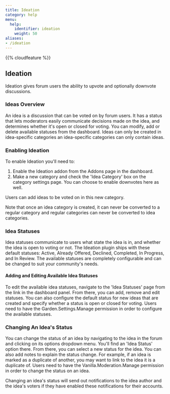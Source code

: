 ```yaml
---
title: Ideation
category: help
menu:
  help:
    identifier: ideation
    weight: 50
aliases:
- /ideation
---
```

{{% cloudfeature %}}

## Ideation

Ideation gives forum users the ability to upvote and optionally downvote discussions.

### Ideas Overview

An idea is a discussion that can be voted on by forum users. It has a status that lets moderators easily communicate decisions made on the idea, and determines whether it's open or closed for voting. You can modify, add or delete available statuses from the dashboard. Ideas can only be created in idea-specific categories an idea-specific categories can only contain ideas.

### Enabling Ideation

To enable Ideation you'll need to:

1. Enable the Ideation addon from the Addons page in the dashboard.
2. Make a new category and check the 'Idea Category' box on the category settings page. You can choose to enable downvotes here as well.

Users can add ideas to be voted on in this new category.

Note that once an idea category is created, it can never be converted to a regular category and regular categories can never be converted to idea categories.

### Idea Statuses

Idea statuses communicate to users what state the idea is in, and whether the idea is open to voting or not. The Ideation plugin ships with these default statuses: Active, Already Offered, Declined, Completed, In Progress, and In Review. The available statuses are completely configurable and can be changed to suit your community's needs.

#### Adding and Editing Available Idea Statuses

To edit the available idea statuses, navigate to the 'Idea Statuses' page from the link in the dashboard panel. From there, you can add, remove and edit statuses. You can also configure the default status for new ideas that are created and specify whether a status is open or closed for voting. Users need to have the Garden.Settings.Manage permission in order to configure the available statuses.

### Changing An Idea's Status

You can change the status of an idea by navigating to the idea in the forum and clicking on its options dropdown menu. You'll find an 'Idea Status' option there. From there, you can select a new status for the idea. You can also add notes to explain the status change. For example, if an idea is marked as a duplicate of another, you may want to link to the idea it is a duplicate of. Users need to have the Vanilla.Moderation.Manage permission in order to change the status on an idea.

Changing an idea's status will send out notifications to the idea author and the idea's voters if they have enabled these notifications for their accounts.
